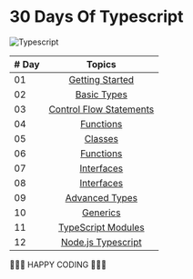 # 30 Days Of Typescript

![Typescript](https://user-images.githubusercontent.com/85189857/174459576-d676e9a4-e50f-4f00-94fd-999d5b702df0.png)

| # Day |                                              Topics                                              |
| ----- | :----------------------------------------------------------------------------------------------: |
| 01    |                                  [Getting Started](./readMe.md)                                  |
| 02    |                     [Basic Types](./02_Day_Data_types/02_Day_Basic_Type.md)                      |
| 03    |    [Control Flow Statements](./03_Day_Booleans_operators_date/03_booleans_operators_date.md)     |
| 04    |                    [Functions](./04_Day_Conditionals/04_day_conditionals.md)                     |
| 05    |                           [Classes](./05_Day_Arrays/05_day_arrays.md)                            |
| 06    |                           [Functions](./06_Day_Loops/06_day_loops.md)                            |
| 07    |                       [Interfaces](./07_Day_Functions/07_day_functions.md)                       |
| 08    |                         [Interfaces](./08_Day_Objects/08_day_objects.md)                         |
| 09    |        [Advanced Types](./09_Day_Higher_order_functions/09_day_higher_order_functions.md)        |
| 10    |                    [Generics](./10_Day_Sets_and_Maps/10_day_Sets_and_Maps.md)                    |
| 11    | [TypeScript Modules](./11_Day_Destructuring_and_spreading/11_day_destructuring_and_spreading.md) |
| 12    |         [Node.js Typescript](./12_Day_Regular_expressions/12_day_regular_expressions.md)         |

🧡🧡🧡 HAPPY CODING 🧡🧡🧡
